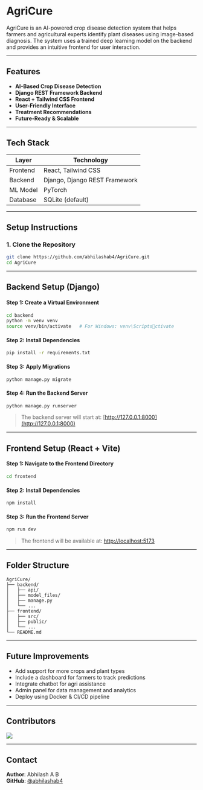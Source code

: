 
# AgriCure

AgriCure is an AI-powered crop disease detection system that helps farmers and agricultural experts identify plant diseases using image-based diagnosis. The system uses a trained deep learning model on the backend and provides an intuitive frontend for user interaction.

---

## Features

- **AI-Based Crop Disease Detection**
- **Django REST Framework Backend**
- **React + Tailwind CSS Frontend**
- **User-Friendly Interface**
- **Treatment Recommendations**
- **Future-Ready & Scalable**

---

## Tech Stack

| Layer      | Technology                   |
|------------|-------------------------------|
| Frontend   | React, Tailwind CSS           |
| Backend    | Django, Django REST Framework |
| ML Model   | PyTorch                       |
| Database   | SQLite (default)              |

---

## Setup Instructions

### 1. Clone the Repository

```bash
git clone https://github.com/abhilashab4/AgriCure.git
cd AgriCure
```

---

## Backend Setup (Django)

#### Step 1: Create a Virtual Environment

```bash
cd backend
python -m venv venv
source venv/bin/activate   # For Windows: venv\Scriptsctivate
```

#### Step 2: Install Dependencies

```bash
pip install -r requirements.txt
```

#### Step 3: Apply Migrations

```bash
python manage.py migrate
```

#### Step 4: Run the Backend Server

```bash
python manage.py runserver
```

> The backend server will start at: [http://127.0.0.1:8000](http://127.0.0.1:8000)

---

## Frontend Setup (React + Vite)

#### Step 1: Navigate to the Frontend Directory

```bash
cd frontend
```

#### Step 2: Install Dependencies

```bash
npm install
```

#### Step 3: Run the Frontend Server

```bash
npm run dev
```

> The frontend will be available at: [http://localhost:5173](http://localhost:5173)

---

## Folder Structure

```
AgriCure/
├── backend/
│   ├── api/
│   ├── model_files/
│   ├── manage.py
│   └── ...
├── frontend/
│   ├── src/
│   ├── public/
│   └── ...
└── README.md
```

---

## Future Improvements

- Add support for more crops and plant types
- Include a dashboard for farmers to track predictions
- Integrate chatbot for agri assistance
- Admin panel for data management and analytics
- Deploy using Docker & CI/CD pipeline

---
## Contributors
<a href="https://github.com/abhilashab4/AgriCure/graphs/contributors">
  <img src="https://contrib.rocks/image?repo=abhilashab4/AgriCure" />
</a>

---
## Contact

**Author**: Abhilash A B  
**GitHub**: [@abhilashab4](https://github.com/abhilashab4)
